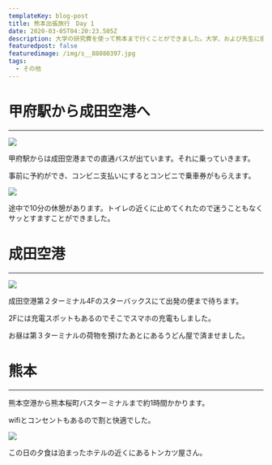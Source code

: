 ```yaml
---
templateKey: blog-post
title: 熊本出張旅行　Day 1
date: 2020-03-05T04:20:23.505Z
description: 大学の研究費を使って熊本まで行くことができました。大学、および先生に感謝です。
featuredpost: false
featuredimage: /img/s__88080397.jpg
tags:
  - その他
---
```

# 甲府駅から成田空港へ

---

![](/img/s__88080401.jpg)

甲府駅からは成田空港までの直通バスが出ています。それに乗っていきます。

事前に予約ができ、コンビニ支払いにするとコンビニで乗車券がもらえます。

![](/img/s__88080400.jpg)

途中で10分の休憩があります。トイレの近くに止めてくれたので迷うこともなくサッとすますことができました。

# 成田空港

---

![](/img/s__88080399.jpg)

成田空港第２ターミナル4Fのスターバックスにて出発の便まで待ちます。

2Fには充電スポットもあるのでそこでスマホの充電もしました。

お昼は第３ターミナルの荷物を預けたあとにあるうどん屋で済ませました。

# 熊本

---

熊本空港から熊本桜町バスターミナルまで約1時間かかります。

wifiとコンセントもあるので割と快適でした。

![](/img/s__88080397.jpg)

この日の夕食は泊まったホテルの近くにあるトンカツ屋さん。
